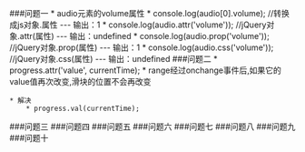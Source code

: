 ###问题一
	* audio元素的volume属性
		* console.log(audio[0].volume);			//转换成js对象.属性		---	输出：1
		* console.log(audio.attr('volume'));	//jQuery对象.attr(属性)	---	输出：undefined
		* console.log(audio.prop('volume'));	//jQuery对象.prop(属性)	---	输出：1
		* console.log(audio.css('volume'));		//jQuery对象.css(属性)	---	输出：undefined
###问题二
	* progress.attr('value', currentTime);
	* range经过onchange事件后,如果它的value值再次改变,滑块的位置不会再改变

	* 解决
		* progress.val(currentTime);
###问题三
###问题四
###问题五
###问题六
###问题七
###问题八
###问题九
###问题十